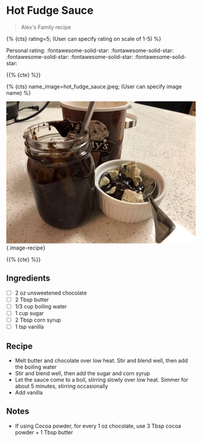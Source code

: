 # Hot Fudge Sauce

> Alex's Family recipe

{% {cts} rating=5; (User can specify rating on scale of 1-5) %}

Personal rating: :fontawesome-solid-star: :fontawesome-solid-star: :fontawesome-solid-star: :fontawesome-solid-star: :fontawesome-solid-star:

{{% {cte} %}}

{% {cts} name_image=hot_fudge_sauce.jpeg; (User can specify image name) %}

![hot_fudge_sauce.jpeg](./hot_fudge_sauce.jpeg){.image-recipe}

{{% {cte} %}}

## Ingredients

- [ ] 2 oz unsweetened chocolate
- [ ] 2 Tbsp butter
- [ ] 1/3 cup boiling water
- [ ] 1 cup sugar
- [ ] 2 Tbsp corn syrup
- [ ] 1 tsp vanilla

## Recipe

- Melt butter and chocolate over low heat. Stir and blend well, then add the boiling water
- Stir and blend well, then add the sugar and corn syrup
- Let the sauce come to a boil, stirring slowly over low heat. Simmer for about 5 minutes, stirring occasionally
- Add vanilla

## Notes

- If using Cocoa powder, for every 1 oz chocolate, use 3 Tbsp cocoa powder + 1 Tbsp butter
